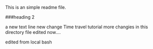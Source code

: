 This is an simple readme file.


###heading 2

a new text line
new change
Time  travel tutorial
more changies in this  directory
file edited now....

edited from local bash